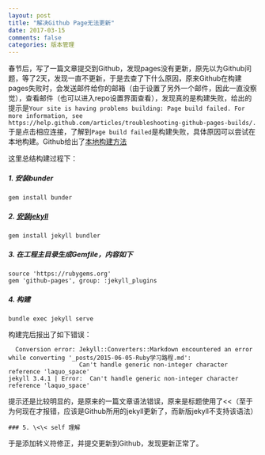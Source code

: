 ```yaml
---
layout: post
title: "解决Github Page无法更新"
date: 2017-03-15
comments: false
categories: 版本管理
---
```


春节后，写了一篇文章提交到Github，发现pages没有更新，原先以为Github问题，等了2天，发现一直不更新，于是去查了下什么原因，原来Github在构建pages失败时，会发送邮件给你的邮箱（由于设置了另外一个邮件，因此一直没察觉），查看邮件（也可以进入repo设置界面查看），发现真的是构建失败，给出的提示是`Your site is having problems building: Page build failed. For more information, see https://help.github.com/articles/troubleshooting-github-pages-builds/.`于是点击相应连接，了解到`Page build failed`是构建失败，具体原因可以尝试在本地构建。Github给出了[本地构建方法](https://help.github.com/articles/setting-up-your-github-pages-site-locally-with-jekyll/#platform-linux)

这里总结构建过程下：

##### 1. 安装bunder
```
gem install bunder
```

##### 2. [安装jekyll](http://jekyllrb.com/)
```
gem install jekyll bundler
```

##### 3. 在工程主目录生成Gemfile，内容如下
```
source 'https://rubygems.org'
gem 'github-pages', group: :jekyll_plugins
```
##### 4. 构建

```
bundle exec jekyll serve
```

构建完后报出了如下错误：

```
  Conversion error: Jekyll::Converters::Markdown encountered an error while converting '_posts/2015-06-05-Ruby学习路程.md':
                    Can't handle generic non-integer character reference 'laquo_space'
jekyll 3.4.1 | Error:  Can't handle generic non-integer character reference 'laquo_space'
```
提示还是比较明显的，是原来的一篇文章语法错误，原来是标题使用了\<\<（至于为何现在才报错，应该是Github所用的jekyll更新了，而新版jekyll不支持该语法）

```
### 5. \<\< self 理解
```

于是添加转义符修正，并提交更新到Github，发现更新正常了。
